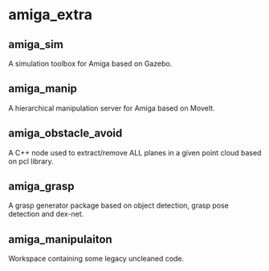 # amiga_extra

## amiga_sim

A simulation toolbox for Amiga based on Gazebo.

## amiga_manip

A hierarchical manipulation server for Amiga based on MoveIt. 

## amiga_obstacle_avoid

A C++ node used to extract/remove ALL planes in a given point cloud based on pcl library.

## amiga_grasp

A grasp generator package based on object detection, grasp pose detection and dex-net.

## amiga_manipulaiton

Workspace containing some legacy uncleaned code.
